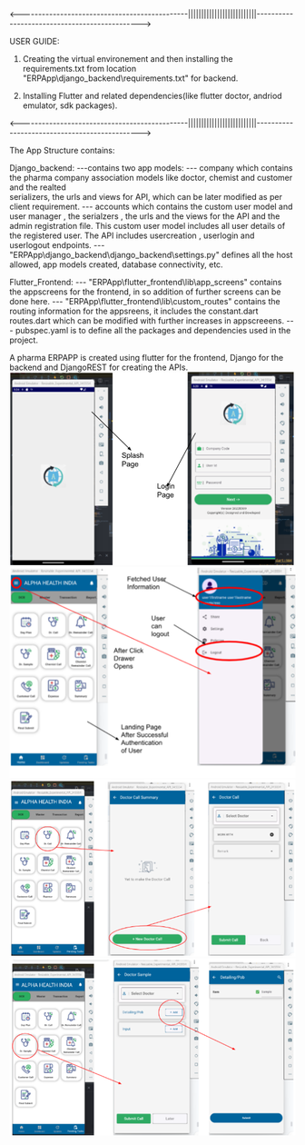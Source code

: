 <----------------------------------------------||||||||||||||||||||||||||---------------------------------------------->

USER GUIDE:
1. Creating the virtual environement and then installing the requirements.txt from location "ERPApp\django_backend\requirements.txt" for backend.

2. Installing Flutter and related dependencies(like flutter doctor, andriod emulator, sdk packages).

<----------------------------------------------||||||||||||||||||||||||||---------------------------------------------->

The App Structure contains:

Django_backend:
---contains two app models:
   --- company which contains the pharma company  association models like doctor, chemist and customer and the realted     
       serializers, the urls and views for API, which can be later modified as per client requirement.
   --- accounts which contains the custom user model and user manager , the serialzers , the urls and the views for the API and 
       the admin registration file.
       This custom user model includes all user details of the registered user.
       The API includes usercreation , userlogin and userlogout endpoints.
   --- "ERPApp\django_backend\django_backend\settings.py" defines all the host allowed, app models created, database 
        connectivity, etc.

Flutter_Frontend:
--- "ERPApp\flutter_frontend\lib\app_screens" contains the appscreens for the frontend, in so addition of further screens can be  
    done here.
--- "ERPApp\flutter_frontend\lib\custom_routes" contains the routing information for the appsreens, it includes the constant.dart 
    routes.dart which can be modified with further increases in appscreeens.
--- pubspec.yaml is to define all the packages and dependencies used in the project. 


A pharma ERPAPP is created using flutter for the frontend, Django for the backend and DjangoREST for creating the APIs. 
![alt text](image.png)
![alt text](image-1.png)
![alt text](image-2.png)
![alt text](image-3.png)